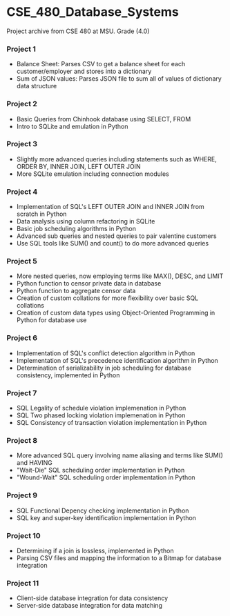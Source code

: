 # CSE_480_Database_Systems
Project archive from CSE 480 at MSU. Grade (4.0)

### Project 1
- Balance Sheet: Parses CSV to get a balance sheet for each customer/employer and stores into a dictionary
- Sum of JSON values: Parses JSON file to sum all of values of dictionary data structure

### Project 2
- Basic Queries from Chinhook database using SELECT, FROM
- Intro to SQLite and emulation in Python

### Project 3
- Slightly more advanced queries including statements such as WHERE, ORDER BY, INNER JOIN, LEFT OUTER JOIN
- More SQLite emulation including connection modules

### Project 4
- Implementation of SQL's LEFT OUTER JOIN and INNER JOIN from scratch in Python
- Data analysis using column refactoring in SQLite
- Basic job scheduling algorithms in Python
- Advanced sub queries and nested queries to pair valentine customers
- Use SQL tools like SUM() and count() to do more advanced queries

### Project 5
- More nested queries, now employing terms like MAX(), DESC, and LIMIT
- Python function to censor private data in database
- Python function to aggregate censor data
- Creation of custom collations for more flexibility over basic SQL collations
- Creation of custom data types using Object-Oriented Programming in Python  for database use

### Project 6
- Implementation of SQL's conflict detection algorithm in Python
- Implementation of SQL's precedence identification algorithm in Python
- Determination of serializability in job scheduling for database consistency, implemented in Python

### Project 7
- SQL Legality of schedule violation implemenation in Python
- SQL Two phased locking violation implemenation in Python
- SQL Consistency of transaction violation implementation in Python

### Project 8
- More advanced SQL query involving name aliasing and terms like SUM() and HAVING
- "Wait-Die" SQL scheduling order implementation in Python
- "Wound-Wait" SQL scheduling order implementation in Python

### Project 9
- SQL Functional Depency checking implementation in Python
- SQL key and super-key identification implementation in Python

### Project 10
- Determining if a join is lossless, implemented in Python
- Parsing CSV files and mapping the information to a Bitmap for database integration

### Project 11
- Client-side database integration for data consistency
- Server-side database integration for data matching
